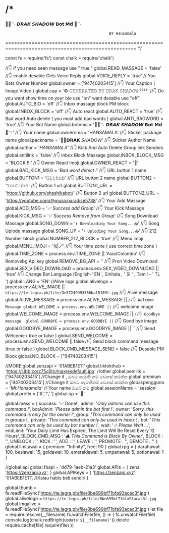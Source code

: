 /*
===================================================================================================
🧞‍♂️〽️ 𝘿𝙍𝘼𝙆 𝙎𝙃𝘼𝘿𝙊𝙒 𝗕𝗼𝘁 𝗠𝗱 💃〽️
                                                  
                                                  BY Hansamala
===================================================================================================
*/

const fs = require('fs')
const chalk = require('chalk')



//👇 if you need seen massage use " true "
global.READ_MASSAGE = 'false'
//👇 enable desable Girls Voice Reply
global.VOICE_REPLY =  'true'
// You Bots Owner Number 
global.owner = ['94740203415'] 
//👇 Your Caption ( Image Video )
global.cap = '© 𝙶𝙴𝙽𝙴𝚁𝙰𝚃𝙴𝙳 𝙱𝚈 𝙳𝚁𝙰𝙺 𝚂𝙷𝙰𝙳𝙾𝚆 ²⁰²³'
//👇 Do you want show time on your bio use "on" want desable use "off"
global.AUTO_BIO =  'off'
//👇 Inbox massage block PM block
global.INBOX_BLOCK =  'off'
//👇 Auto react 
global.AUTO_REACT =  'true'
//👇 Bad word Auto delete ( you must add bad words )
global.ANTI_BADWORD =  'true'
//👇 Your Bot Name
global.botnma =  '🧞‍♂️〽️ 𝘿𝙍𝘼𝙆 𝙎𝙃𝘼𝘿𝙊𝙒 𝗕𝗼𝘁 𝗠𝗱 💃〽️' 
//👇 Your name
global.ownernma =  'HANSAMALA' 
//👇 Sticker package name
global.packname =  '🧞‍♂️𝗗𝗥𝗔𝗞 𝘚𝘏𝘈𝘋𝘖𝘞' 
//👇 Sticker Author Name
global.author =  '_HANSAMALA_' 
//👇 Kick And Auto Delete Group link Senders
global.antilink =  'false'
//👇 Inbox Block Massage 
global.INBOX_BLOCK_MSG = 'BLOCK !!!'
//👇 Owner React Imoji
global.OWNER_REACT =  '🐼'
global.BAD_KICK_MSG = '*Bad word detect !*'
//👇 URL.button 1 name
global.BUTTON1 = '𝙶𝚒𝚝𝚑𝚞𝚋'
//👇 URL button 2 name
global.BUTTON2 = '𝚈𝚘𝚞𝚝𝚞𝚋𝚎'
//👇 Button 1 url 
global.BUTTON1_URL = 'https://github.com/shashikabot/'
//👇 Button 2 url
global.BUTTON2_URL = 'https://youtube.com/@musicparadise5738'
//👇 Your Add Massage 
global.ADD_MSG = '*✅ Success add Group*' 
//👇 Your Kick Massage 
global.KICK_MSG = '*✅ Success Remove from Group*' 
//👇 Song Download Massage 
global.SONG_DOWN = '```⬇️ Downloading Your Song...📥```' 
//👇 Song Uplode massage 
global.SONG_UP = '```⬆️ Uploding Your Song...📤```'
//👇 212 Number block
global.NUMBER_212_BLOCK = 'true'
//👇 Menu imoji 
global.MENU_IMOJI = '🗒️|🪄'
//👇 Your time zone ( use correct time zone )
global.TIME_ZONE = process.env.TIME_ZONE || 'Asia/Colombo'
//👇 Removebg Api key
global.REMOVE_BG_API = ''
//👇 Pron Video Download 
global.SEX_VIDEO_DOWNLOAD = process.env.SEX_VIDEO_DOWNLOAD || 'true'
//👇 Change Bot Language (English-' EN ', Sinhala , ' SI ' , Tamil - ' TL ')
global.LANG = 'EN'
//Alive logo
global.alivelogo = process.env.ALIVE_IMAGE || `https://te.legra.ph/file/3e57249993356ba15109f.jpg`
//👇 Alive message
global.ALIVE_MESSAGE = process.env.ALIVE_MESSAGE || ``
//👇 Welcome Mesaage
global.WELCOME = process.env.WELCOME || ``
//👇 welcome image 
global.WELCOME_IMAGE = process.env.WELCOME_IMAGE || ``
//👇 Goodbye message 
global.GOODBYE = process.env.GOODBYE || ``
//👇 Good bye image
global.GOODBYE_IMAGE = process.env.GOODBYE_IMAGE || ``
//👇 Send Welcome ( true or false )
global.SEND_WELCOME = process.env.SEND_WELCOME || false
//👇 Send block command message (true or false )
global.BLOCK_CMD_MESSAGE_SEND = false
//👇 Desable PM Block
global.NO_BLOCK = ["94740203415"]







//MORE
global.zenzapi = '01ABEB1E11'
global.tiktokthub = 'https://i.ibb.co/z75q5tn/maxresdefault.jpg'
//other
global.pemilik = ['94740203415'] //Change  it , ඔබට කැමති නම් වෙනස් කරන්න
global.premium = ['94740203415'] //Change it ඔබට කැමතිනම් වෙනස් කරන්න 
global.pengguna = '_Mr.Hansamala_' // Your name ඔබේ නම 
global.sessionName = 'session'
global.prefix = ['#','!','.'] 
global.sp = '🔵'


global.mess = {
    success: '✅ Done!',
    admin: '*Only admins can use this command !*',
    botAdmin: '*Please admin the bot first !*',
    owner: '*Sorry, this command is only for the owner !*',
    group: '*This command can only be used in groups !*',
    private: '*This command can only be used in Inbox !*',
    bot: '*This command can only be used by bot number !*',
    wait: '*♲ Please Wait ...*',
    endLimit: 'Your Daily Limit Has Expired, The Limit Will Be Reset Every 12 Hours',
    BLOCK_CMD_MSG : '*⚠️ This Command is Block By Owner*',
    BLOCK : '',
    UNBLOCK : '',
    KICK : '',
    ADD : '',
    LEAVE : '',
    PROMOTE : '',
    DEMOTE : ''
}
global.limitawal = {
    premium: "Infinity", 
    free: 90 
}
    global.rpg = {
        darahawal: 100,
        besiawal: 15,
        goldawal: 10,
        emeraldawal: 5,
        umpanawal: 5,
        potionawal: 1
     }    




//global api
global.fbapi = 'dd79-1aeb-21a3'
global.APIs = {
	zenz: 'https://zenzapi.xyz', 
}
global.APIKeys = {
	'https://zenzapi.xyz': '01ABEB1E11', //Kalau habis beli sendiri
}

global.thumb = fs.readFileSync('https://te.legra.ph/file/8be699bf71bfa93acac3f.jpg')
global.alivelogo = `https://te.legra.ph/file/8be699bf71bfa93acac3f.jpg`
global.imgalive = fs.readFileSync('https://te.legra.ph/file/8be699bf71bfa93acac3f.jpg')
let file = require.resolve(__filename)
fs.watchFile(file, () => {
	fs.unwatchFile(file)
	console.log(chalk.redBright(`Update'${__filename}'`))
	delete require.cache[file]
	require(file)
})
